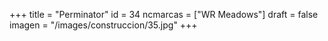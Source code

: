 +++
title = "Perminator"
id = 34
ncmarcas = ["WR Meadows"]
draft = false
imagen = "/images/construccion/35.jpg"
+++

<!--more-->